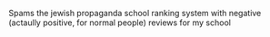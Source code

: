 Spams the jewish propaganda school ranking system with negative (actaully positive, for normal people) reviews for my school
